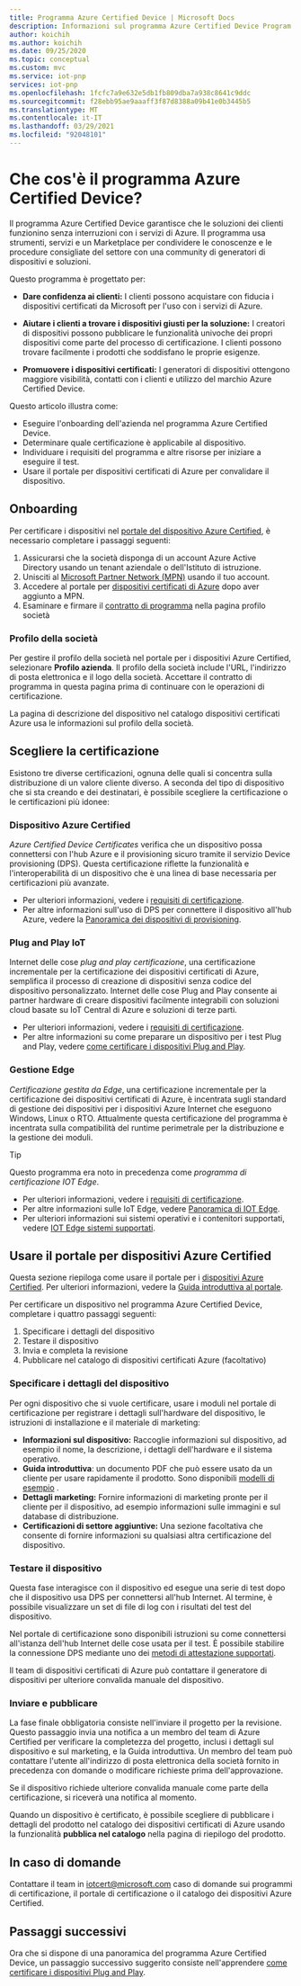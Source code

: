 ```yaml
---
title: Programma Azure Certified Device | Microsoft Docs
description: Informazioni sul programma Azure Certified Device Program.
author: koichih
ms.author: koichih
ms.date: 09/25/2020
ms.topic: conceptual
ms.custom: mvc
ms.service: iot-pnp
services: iot-pnp
ms.openlocfilehash: 1fcfc7a9e632e5db1fb809dba7a938c8641c9ddc
ms.sourcegitcommit: f28ebb95ae9aaaff3f87d8388a09b41e0b3445b5
ms.translationtype: MT
ms.contentlocale: it-IT
ms.lasthandoff: 03/29/2021
ms.locfileid: "92048101"
---
```

# <a name="what-is-the-azure-certified-device-program"></a>Che cos'è il programma Azure Certified Device?

Il programma Azure Certified Device garantisce che le soluzioni dei clienti funzionino senza interruzioni con i servizi di Azure. Il programma usa strumenti, servizi e un Marketplace per condividere le conoscenze e le procedure consigliate del settore con una community di generatori di dispositivi e soluzioni.

Questo programma è progettato per:

- **Dare confidenza ai clienti:** I clienti possono acquistare con fiducia i dispositivi certificati da Microsoft per l'uso con i servizi di Azure.

- **Aiutare i clienti a trovare i dispositivi giusti per la soluzione:** I creatori di dispositivi possono pubblicare le funzionalità univoche dei propri dispositivi come parte del processo di certificazione. I clienti possono trovare facilmente i prodotti che soddisfano le proprie esigenze.

- **Promuovere i dispositivi certificati:** I generatori di dispositivi ottengono maggiore visibilità, contatti con i clienti e utilizzo del marchio Azure Certified Device.

Questo articolo illustra come:

- Eseguire l'onboarding dell'azienda nel programma Azure Certified Device.
- Determinare quale certificazione è applicabile al dispositivo.
- Individuare i requisiti del programma e altre risorse per iniziare a eseguire il test.
- Usare il portale per dispositivi certificati di Azure per convalidare il dispositivo.

## <a name="onboarding"></a>Onboarding

Per certificare i dispositivi nel [portale del dispositivo Azure Certified](https://aka.ms/acdp), è necessario completare i passaggi seguenti:

1. Assicurarsi che la società disponga di un account Azure Active Directory usando un tenant aziendale o dell'Istituto di istruzione.
2. Unisciti al [Microsoft Partner Network (MPN)](https://partner.microsoft.com/) usando il tuo account.
3. Accedere al portale per [dispositivi certificati di Azure](https://aka.ms/acdp) dopo aver aggiunto a MPN.
4. Esaminare e firmare il [contratto di programma](https://aka.ms/acdagreement) nella pagina profilo società

### <a name="company-profile"></a>Profilo della società

Per gestire il profilo della società nel portale per i dispositivi Azure Certified, selezionare **Profilo azienda**. Il profilo della società include l'URL, l'indirizzo di posta elettronica e il logo della società. Accettare il contratto di programma in questa pagina prima di continuare con le operazioni di certificazione.

La pagina di descrizione del dispositivo nel catalogo dispositivi certificati Azure usa le informazioni sul profilo della società.

## <a name="choose-the-certification"></a>Scegliere la certificazione

Esistono tre diverse certificazioni, ognuna delle quali si concentra sulla distribuzione di un valore cliente diverso. A seconda del tipo di dispositivo che si sta creando e dei destinatari, è possibile scegliere la certificazione o le certificazioni più idonee:

### <a name="azure-certified-device"></a>Dispositivo Azure Certified

_Azure Certified Device Certificates_ verifica che un dispositivo possa connettersi con l'hub Azure e il provisioning sicuro tramite il servizio Device provisioning (DPS). Questa certificazione riflette la funzionalità e l'interoperabilità di un dispositivo che è una linea di base necessaria per certificazioni più avanzate.

- Per ulteriori informazioni, vedere i [requisiti di certificazione](https://aka.ms/acdrequirements).
- Per altre informazioni sull'uso di DPS per connettere il dispositivo all'hub Azure, vedere la [Panoramica dei dispositivi di provisioning](../iot-dps/about-iot-dps.md).

### <a name="iot-plug-and-play"></a>Plug and Play IoT

Internet delle cose _plug and play certificazione_, una certificazione incrementale per la certificazione dei dispositivi certificati di Azure, semplifica il processo di creazione di dispositivi senza codice del dispositivo personalizzato. Internet delle cose Plug and Play consente ai partner hardware di creare dispositivi facilmente integrabili con soluzioni cloud basate su IoT Central di Azure e soluzioni di terze parti.

- Per ulteriori informazioni, vedere i [requisiti di certificazione](https://aka.ms/acdiotpnprequirements).
- Per altre informazioni su come preparare un dispositivo per i test Plug and Play, vedere [come certificare i dispositivi Plug and Play](howto-certify-device.md).

### <a name="edge-managed"></a>Gestione Edge

_Certificazione gestita da Edge_, una certificazione incrementale per la certificazione dei dispositivi certificati di Azure, è incentrata sugli standard di gestione dei dispositivi per i dispositivi Azure Internet che eseguono Windows, Linux o RTO. Attualmente questa certificazione del programma è incentrata sulla compatibilità del runtime perimetrale per la distribuzione e la gestione dei moduli.

> [!TIP]
> Questo programma era noto in precedenza come _programma di certificazione IOT Edge_.

- Per ulteriori informazioni, vedere i [requisiti di certificazione](https://aka.ms/acdedgemanagedrequirements).
- Per altre informazioni sulle IoT Edge, vedere [Panoramica di IOT Edge](../iot-edge/about-iot-edge.md).
- Per ulteriori informazioni sui sistemi operativi e i contenitori supportati, vedere [IOT Edge sistemi supportati](../iot-edge/support.md).

## <a name="use-the-azure-certified-device-portal"></a>Usare il portale per dispositivi Azure Certified

Questa sezione riepiloga come usare il portale per i [dispositivi Azure Certified](https://certify.azure.com). Per ulteriori informazioni, vedere la [Guida introduttiva al portale](https://aka.ms/acdhelp).

Per certificare un dispositivo nel programma Azure Certified Device, completare i quattro passaggi seguenti:

1. Specificare i dettagli del dispositivo
2. Testare il dispositivo
3. Invia e completa la revisione
4. Pubblicare nel catalogo di dispositivi certificati Azure (facoltativo)

### <a name="provide-device-details"></a>Specificare i dettagli del dispositivo

Per ogni dispositivo che si vuole certificare, usare i moduli nel portale di certificazione per registrare i dettagli sull'hardware del dispositivo, le istruzioni di installazione e il materiale di marketing:

- **Informazioni sul dispositivo:** Raccoglie informazioni sul dispositivo, ad esempio il nome, la descrizione, i dettagli dell'hardware e il sistema operativo.
- **Guida introduttiva**: un documento PDF che può essere usato da un cliente per usare rapidamente il prodotto. Sono disponibili [modelli di esempio](https://aka.ms/GSTemplate) .
- **Dettagli marketing:** Fornire informazioni di marketing pronte per il cliente per il dispositivo, ad esempio informazioni sulle immagini e sul database di distribuzione.
- **Certificazioni di settore aggiuntive:** Una sezione facoltativa che consente di fornire informazioni su qualsiasi altra certificazione del dispositivo.

### <a name="test-the-device"></a>Testare il dispositivo

Questa fase interagisce con il dispositivo ed esegue una serie di test dopo che il dispositivo usa DPS per connettersi all'hub Internet. Al termine, è possibile visualizzare un set di file di log con i risultati del test del dispositivo.

Nel portale di certificazione sono disponibili istruzioni su come connettersi all'istanza dell'hub Internet delle cose usata per il test. È possibile stabilire la connessione DPS mediante uno dei [metodi di attestazione supportati](../iot-dps/concepts-service.md#attestation-mechanism).

Il team di dispositivi certificati di Azure può contattare il generatore di dispositivi per ulteriore convalida manuale del dispositivo.

### <a name="submit-and-publish"></a>Inviare e pubblicare

La fase finale obbligatoria consiste nell'inviare il progetto per la revisione. Questo passaggio invia una notifica a un membro del team di Azure Certified per verificare la completezza del progetto, inclusi i dettagli sul dispositivo e sul marketing, e la Guida introduttiva. Un membro del team può contattare l'utente all'indirizzo di posta elettronica della società fornito in precedenza con domande o modificare richieste prima dell'approvazione.

Se il dispositivo richiede ulteriore convalida manuale come parte della certificazione, si riceverà una notifica al momento.

Quando un dispositivo è certificato, è possibile scegliere di pubblicare i dettagli del prodotto nel catalogo dei dispositivi certificati di Azure usando la funzionalità **pubblica nel catalogo** nella pagina di riepilogo del prodotto.

## <a name="if-you-have-questions"></a>In caso di domande

Contattare il team in [iotcert@microsoft.com](mailto:iotcert@microsoft.com?subject=Azure%20Certified%20Device%20question) caso di domande sui programmi di certificazione, il portale di certificazione o il catalogo dei dispositivi Azure Certified.

## <a name="next-steps"></a>Passaggi successivi

Ora che si dispone di una panoramica del programma Azure Certified Device, un passaggio successivo suggerito consiste nell'apprendere [come certificare i dispositivi Plug and Play](howto-certify-device.md).
